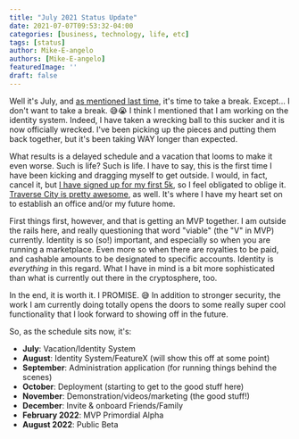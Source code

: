 ```yaml
---
title: "July 2021 Status Update"
date: 2021-07-07T09:53:32-04:00
categories: [business, technology, life, etc]
tags: [status]
author: Mike-E-angelo
authors: [Mike-E-angelo]
featuredImage: ''
draft: false
---
```


Well it's July, and [as mentioned last time](https://blog.starbeam.one/2021/06/june-2021-status-update/), it's time to take a break.  Except... I don't want to take a break. 😅😭  I think I mentioned that I am working on the identity system.  Indeed, I have taken a wrecking ball to this sucker and it is now officially wrecked.  I've been picking up the pieces and putting them back together, but it's been taking WAY longer than expected.

What results is a delayed schedule and a vacation that looms to make it even worse.  Such is life?  Such is life.  I have to say, this is the first time I have been kicking and dragging myself to get outside.  I would, in fact, cancel it, but [I have signed up for my first 5k](https://runsignup.com/Race/MI/TraverseCity/MeijerFestivalofRaces), so I feel obligated to oblige it.  [Traverse City is pretty awesome](https://www.traversecity.com/), as well.  It's where I have my heart set on to establish an office and/or my future home.

First things first, however, and that is getting an MVP together.  I am outside the rails here, and really questioning that word "viable" (the "V" in MVP) currently.  Identity is so (so!) important, and especially so when you are running a marketplace.  Even more so when there are royalties to be paid, and cashable amounts to be designated to specific accounts.  Identity is *everything* in this regard.  What I have in mind is a bit more sophisticated than what is currently out there in the cryptosphere, too.

In the end, it is worth it.  I PROMISE. 😅  In addition to stronger security, the work I am currently doing totally opens the doors to some really super cool functionality that I look forward to showing off in the future.

So, as the schedule sits now, it's:

- **July**: Vacation/Identity System
- **August**: Identity System/FeatureX (will show this off at some point)
- **September**: Administration application (for running things behind the scenes)
- **October**: Deployment (starting to get to the good stuff here)
- **November**: Demonstration/videos/marketing (the good stuff!)
- **December**: Invite & onboard Friends/Family
- **February 2022**: MVP Primordial Alpha
- **August 2022**: Public Beta
